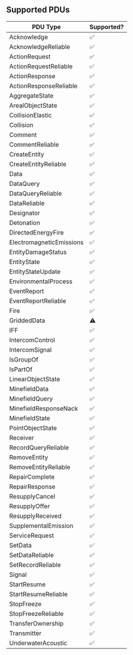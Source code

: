 ## Supported PDUs

| PDU Type | Supported? |
| -------- | ---------- |
| Acknowledge | ✅ |
| AcknowledgeReliable | ✅ |
| ActionRequest | ✅ |
| ActionRequestReliable | ✅ |
| ActionResponse | ✅ |
| ActionResponseReliable | ✅ |
| AggregateState | ✅ |
| ArealObjectState | ✅ |
| CollisionElastic | ✅ |
| Collision | ✅ |
| Comment | ✅ |
| CommentReliable | ✅ |
| CreateEntity | ✅ |
| CreateEntityReliable | ✅ |
| Data | ✅ |
| DataQuery | ✅ |
| DataQueryReliable | ✅ |
| DataReliable | ✅ |
| Designator | ✅ |
| Detonation | ✅ |
| DirectedEnergyFire | ✅ |
| ElectromagneticEmissions | ✅ |
| EntityDamageStatus | ✅ |
| EntityState | ✅ |
| EntityStateUpdate | ✅ |
| EnvironmentalProcess | ✅ |
| EventReport | ✅ |
| EventReportReliable | ✅ |
| Fire | ✅ |
| GriddedData | ⚠️ |
| IFF | ✅ |
| IntercomControl | ✅ |
| IntercomSignal | ✅ |
| IsGroupOf | ✅ |
| IsPartOf | ✅ |
| LinearObjectState | ✅ |
| MinefieldData | ✅ |
| MinefieldQuery | ✅ |
| MinefieldResponseNack | ✅ |
| MinefieldState | ✅ |
| PointObjectState | ✅ |
| Receiver | ✅ |
| RecordQueryReliable | ✅ |
| RemoveEntity | ✅ |
| RemoveEntityReliable | ✅ |
| RepairComplete | ✅ |
| RepairResponse | ✅ |
| ResupplyCancel | ✅ |
| ResupplyOffer | ✅ |
| ResupplyReceived | ✅ |
| SupplementalEmission | ✅ |
| ServiceRequest | ✅ |
| SetData | ✅ |
| SetDataReliable | ✅ |
| SetRecordReliable | ✅ |
| Signal | ✅ |
| StartResume | ✅ |
| StartResumeReliable | ✅ |
| StopFreeze | ✅ |
| StopFreezeReliable | ✅ |
| TransferOwnership | ✅ |
| Transmitter | ✅ |
| UnderwaterAcoustic | ✅ |
